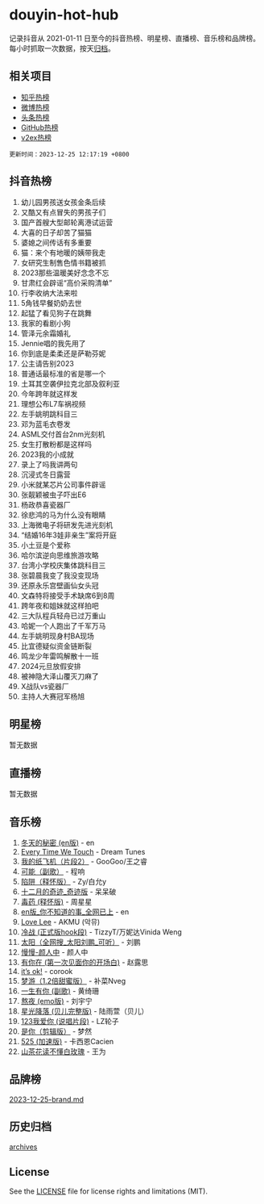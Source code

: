 # douyin-hot-hub

记录抖音从 2021-01-11 日至今的抖音热榜、明星榜、直播榜、音乐榜和品牌榜。每小时抓取一次数据，按天[归档](archives)。

## 相关项目

- [知乎热榜](https://github.com/lonnyzhang423/zhihu-hot-hub)
- [微博热榜](https://github.com/lonnyzhang423/weibo-hot-hub)
- [头条热榜](https://github.com/lonnyzhang423/toutiao-hot-hub)
- [GitHub热榜](https://github.com/lonnyzhang423/github-hot-hub)
- [v2ex热榜](https://github.com/lonnyzhang423/v2ex-hot-hub)


`更新时间：2023-12-25 12:17:19 +0800`

## 抖音热榜

1. 幼儿园男孩送女孩金条后续
1. 又酷又有点冒失的男孩子们
1. 国产首艘大型邮轮离港试运营
1. 大喜的日子却苦了猫猫
1. 婆媳之间传话有多重要
1. 猫：来个有地暖的姨带我走
1. 女研究生制售色情书籍被抓
1. 2023那些温暖美好念念不忘
1. 甘肃红会辟谣“高价采购清单”
1. 行李收纳大法来啦
1. 5角钱早餐奶奶去世
1. 起猛了看见狗子在跳舞
1. 我家的看剧小狗
1. 管泽元余霜婚礼
1. Jennie唱的我先用了
1. 你到底是柔柔还是萨勒芬妮
1. 公主请告别2023
1. 普通话最标准的省是哪一个
1. 土耳其空袭伊拉克北部及叙利亚
1. 今年跨年就这样发
1. 理想公布L7车祸视频
1. 左手姚明跳科目三
1. 邓为蓝毛衣卷发
1. ASML交付首台2nm光刻机
1. 女生打散粉都是这样吗
1. 2023我的小成就
1. 录上了吗我讲两句
1. 沉浸式冬日露营
1. 小米就某芯片公司事件辟谣
1. 张靓颖被虫子吓出E6
1. 杨政恭喜瓷器厂
1. 徐悲鸿的马为什么没有眼睛
1. 上海微电子将研发先进光刻机
1. “结婚16年3娃非亲生”案将开庭
1. 小土豆是个爱称
1. 哈尔滨逆向思维旅游攻略
1. 台湾小学校庆集体跳科目三
1. 张碧晨我变了我没变现场
1. 还原永乐宫壁画仙女头冠
1. 文森特将接受手术缺席6到8周
1. 跨年夜和姐妹就这样拍吧
1. 三大队程兵轻舟已过万重山
1. 哈妮一个人跑出了千军万马
1. 左手姚明现身村BA现场
1. 比宜德疑似资金链断裂
1. 鸣龙少年雷鸣解散十一班
1. 2024元旦放假安排
1. 被神隐大泽山覆灭刀麻了
1. X战队vs瓷器厂
1. 主持人大赛冠军杨旭

## 明星榜

暂无数据

## 直播榜

暂无数据

## 音乐榜

1. [冬天的秘密 (en版)](https://sf3-cdn-tos.douyinstatic.com/obj/tos-cn-ve-2774/okIuMHDdzyf3FjGK4Lphe1vfHcQaPIHAg0Z4CR) - en
1. [Every Time We Touch](https://sf6-cdn-tos.douyinstatic.com/obj/tos-cn-ve-2774/ogN6lUKQeBBfEVhIOMikG1CcJjugxk1tztZyhP) - Dream Tunes
1. [我的纸飞机（片段2）](https://sf6-cdn-tos.douyinstatic.com/obj/tos-cn-ve-2774/oM2ZrKcg2CD5AeRB2gkeXOFB1IxAGJdZPazYHf) - GooGoo/王之睿
1. [可能（副歌）](https://sf6-cdn-tos.douyinstatic.com/obj/tos-cn-ve-2774/cde1731888894259b333569393c2fb51) - 程响
1. [陷阱（释怀版）](https://sf6-cdn-tos.douyinstatic.com/obj/tos-cn-ve-2774/oE8C21LeZrzKLDFfQYgMzx4GAIHageG5IzayY7) - Zy/白允y
1. [十二月的奇迹_奇迹版](https://sf3-cdn-tos.douyinstatic.com/obj/tos-cn-ve-2774/oMslvA9FBzGMGHnyUuoiiUjtIAXfMz6tzwByW8) - 呆呆破
1. [毒药 (释怀版)](https://sf3-cdn-tos.douyinstatic.com/obj/tos-cn-ve-2774/oYILMEAzspdZBIzy4frJNB8ZHPHWAhiwowd4Ad) - 周星星
1. [en版_你不知道的事_全网已上](https://sf3-cdn-tos.douyinstatic.com/obj/tos-cn-ve-2774/o4QbYLDezHUtFyDKdF9XfmPhIewaqEQAggj6Cb) - en
1. [Love Lee](https://sf3-cdn-tos.douyinstatic.com/obj/tos-cn-ve-2774/o05GbkJGbCBTdDnMtB0fwOYgkeZp23vrWQDQBS) - AKMU (악뮤)
1. [冷战 (正式版hook段)](https://sf3-cdn-tos.douyinstatic.com/obj/tos-cn-ve-2774/oMuEoiBasWApEMVDgNiI8VAByNmwo5J0pyf8Yx) - TizzyT/万妮达Vinida Weng
1. [太阳（全网搜_太阳刘鹏_可听）](https://sf6-cdn-tos.douyinstatic.com/obj/tos-cn-ve-2774/ogWbyIQnlBFImVbeDocRdCIYtBHlbJXgfZMvgz) - 刘鹏
1. [慢慢-颜人中](https://sf6-cdn-tos.douyinstatic.com/obj/tos-cn-ve-2774/ocjHNfBXdBxQNC8ZGAeoLMFTUgtBg8bkExunDC) - 颜人中
1. [有你在 (第一次见面你的开场白)](https://sf3-cdn-tos.douyinstatic.com/obj/tos-cn-ve-2774/oAthrQ3ClJBfI57uBoFEgNDYtNCZ0TSYQQfxQ0) - 赵露思
1. [it’s ok!](https://sf6-cdn-tos.douyinstatic.com/obj/tos-cn-ve-2774/0fc4d0ee28444bd0ab76e8b7c0003f52) - corook
1. [梦游（1.2倍甜蜜版）](https://sf3-cdn-tos.douyinstatic.com/obj/tos-cn-ve-2774/o4gyAUm8hwufoEABmwVIiQtHsFuGzAEEWtNMzo) - 补菜Nveg
1. [一生有你 (副歌)](https://sf6-cdn-tos.douyinstatic.com/obj/tos-cn-ve-2774/o8xzM8HLaQzgMiJ96FKAWCenIuzkFpfClDdmeW) - 黄绮珊
1. [熬夜 (emo版)](https://sf6-cdn-tos.douyinstatic.com/obj/tos-cn-ve-2774/ocQZvZErLThAfNQOtBZ178gQDfCDFBL9iB5lvY) - 刘宇宁
1. [星光降落 (贝儿完整版)](https://sf6-cdn-tos.douyinstatic.com/obj/tos-cn-ve-2774/okwB9hAwyAtsFFkFBzAX1hOOfQuIoMNs0W2Mwr) - 陆雨萱（贝儿）
1. [123我爱你 (说唱片段)](https://sf6-cdn-tos.douyinstatic.com/obj/tos-cn-ve-2774/oYCWFpY0hL9kda0dQKIGDYeKYfQmAse0DgpDjz) - LZ轮子
1. [是你（剪辑版）](https://sf3-cdn-tos.douyinstatic.com/obj/tos-cn-ve-2774/46019dae783c4c969944217fe1cfafc4) - 梦然
1. [525 (加速版)](https://sf3-cdn-tos.douyinstatic.com/obj/tos-cn-ve-2774/oIfKCtqfDyP8Vc9FpAPgWMyezT6LnDT1abRwGg) - 卡西恩Cacien
1. [山茶花读不懂白玫瑰](https://sf3-cdn-tos.douyinstatic.com/obj/tos-cn-ve-2774/osfn8B7DktrRHEPJgPCfDbw7QDQEkwC16BxZg9) - 王为

## 品牌榜

[2023-12-25-brand.md](archives/2023-12-25-brand.md)

## 历史归档

[archives](archives)

## License

See the [LICENSE](LICENSE) file for license rights and limitations (MIT).
